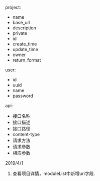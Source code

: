 project: 
* name
* base_url
* description
* private
* id
* create_time
* update_time
* owner
* return_format

user:
* id
* uuid
* name
* password

api:
* 接口名称
* 接口描述
* 接口路径
* content-type
* 请求方法
* 请求参数
* 相应参数

2019/4/1
1. 查看项目详情，moduleList中新增uri字段.